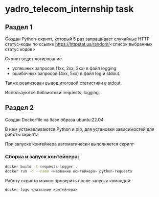 # yadro_telecom_internship task

## Раздел 1

Создан Python-скрипт, который 5 раз запрашивает случайные HTTP статус-коды по ссылке https://httpstat.us/random/<список выбранных статус кодов>

Скрипт ведет логирование
 - успешных запросов (1xx, 2xx, 3xx) в файл logging
 - ошибочных запросов (4xx, 5xx) в файл log и stdout.

Также реализован вывод итоговой статистики в stdout.

Используются библиотеки: requests, logging.

## Раздел 2

Создан Dockerfile на базе образа ubuntu:22.04

В нем устанавливаются Python и pip, для установки зависимостей для работы скрипта

При запуске контейнера автоматически выполняется скрипт

### Сборка и запуск контейнера:

```bash
docker build -t requests-logger .
docker run -d --name <название контейнера> python-requests
```

Работу скрипта можно проверить после запуска командой:

`docker logs <название контейнера>`
